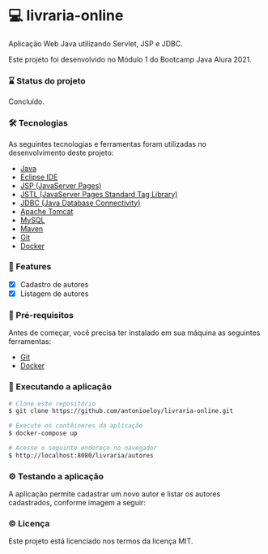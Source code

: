 # :computer: livraria-online
Aplicação Web Java utilizando Servlet, JSP e JDBC.

Este projeto foi desenvolvido no Módulo 1 do Bootcamp Java Alura 2021.

### :hourglass: Status do projeto
Concluído.

### :hammer_and_wrench: Tecnologias

As seguintes tecnologias e ferramentas foram utilizadas no desenvolvimento deste projeto:

- [Java](https://www.oracle.com/java/)
- [Eclipse IDE](https://www.eclipse.org/)
- [JSP (JavaServer Pages)](https://www.oracle.com/java/technologies/jspt.html)
- [JSTL (JavaServer Pages Standard Tag Library)](https://www.oracle.com/java/technologies/java-server-tag-library.html)
- [JDBC (Java Database Connectivity)](https://docs.oracle.com/javase/8/docs/technotes/guides/jdbc/)
- [Apache Tomcat](http://tomcat.apache.org/)
- [MySQL](https://www.mysql.com/)
- [Maven](https://maven.apache.org/)
- [Git](https://git-scm.com/)
- [Docker](http://modelmapper.org/)

### :page_with_curl: Features
- [x] Cadastro de autores
- [x] Listagem de autores

### :pencil: Pré-requisitos

Antes de começar, você precisa ter instalado em sua máquina as seguintes ferramentas:
- [Git](https://git-scm.com/)
- [Docker](https://www.docker.com/)

### :rocket: Executando a aplicação

```bash
# Clone este repositório
$ git clone https://github.com/antonioeloy/livraria-online.git

# Execute os contêineres da aplicação
$ docker-compose up

# Acesse o seguinte endereço no navegador
$ http://localhost:8080/livraria/autores
```

### :gear: Testando a aplicação

A aplicação permite cadastrar um novo autor e listar os autores cadastrados, conforme imagem a seguir:

### :copyright: Licença

Este projeto está licenciado nos termos da licença MIT.
